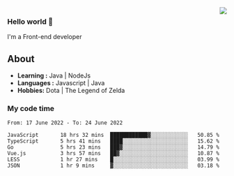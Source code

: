 <img align='right' src="https://github-readme-stats.vercel.app/api?username=jumodada&show_icons=true&theme=vue">

### Hello world 👋

I'm a Front-end developer 
    
## About
-  **Learning :** Java | NodeJs
-  **Languages :** Javascript | Java
-  **Hobbies:** Dota | The Legend of Zelda

### My code time

<!--START_SECTION:waka-->

```text
From: 17 June 2022 - To: 24 June 2022

JavaScript       18 hrs 32 mins  ████████████▓░░░░░░░░░░░░   50.85 %
TypeScript       5 hrs 41 mins   ████░░░░░░░░░░░░░░░░░░░░░   15.62 %
Go               5 hrs 23 mins   ███▓░░░░░░░░░░░░░░░░░░░░░   14.79 %
Vue.js           3 hrs 57 mins   ██▓░░░░░░░░░░░░░░░░░░░░░░   10.87 %
LESS             1 hr 27 mins    █░░░░░░░░░░░░░░░░░░░░░░░░   03.99 %
JSON             1 hr 9 mins     ▓░░░░░░░░░░░░░░░░░░░░░░░░   03.18 %
```

<!--END_SECTION:waka-->
